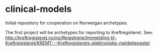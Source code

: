 clinical-models
===============
Initial repository for cooperation on Norweigan archetypes. 

The first project will be archetypes for reporting to Kreftregisteret. 
See: http://kreftregisteret.no/no/Registrene/Innmelding-til-Kreftregisteret/KREMT---Kreftregisterets-elektroniske-meldetjeneste/ 
